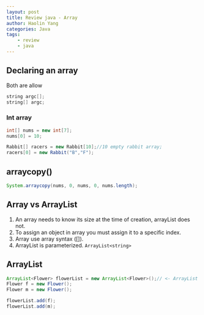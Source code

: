 ```yaml
---
layout: post
title: Review java - Array
author: Haolin Yang
categories: Java
tags:
    - review
    - java
---
```


## Declaring an array

Both are allow

```java
string argc[];
string[] argc;
```

### Int array

```java
int[] nums = new int[7];
nums[0] = 10;
```

```java
Rabbit[] racers = new Rabbit[10];//10 empty rabbit array;
racers[0] = new Rabbit("B","F");
```

## arraycopy()

```java
System.arraycopy(nums, 0, nums, 0, nums.length);
```

## Array vs ArrayList

1. An array needs to know its size at the time of creation, arrayList does not.
2. To assign an object in array you must assign it to a specific index.
3. Array use array syntax ([]).
4. ArrayList is parameterized. `ArrayList<string>`

## ArrayList

```java
ArrayList<Flower> flowerList = new ArrayList<Flower>();// <- ArrayList constructor
Flower f = new Flower();
Flower m = new Flower();

flowerList.add(f);
flowerList.add(m);
```
